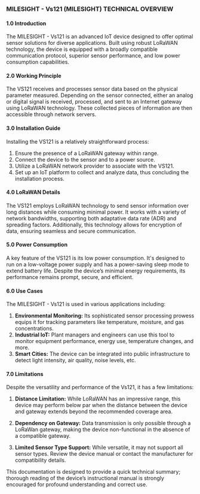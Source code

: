 ### MILESIGHT - Vs121 (MILESIGHT) TECHNICAL OVERVIEW

#### 1.0 Introduction
The MILESIGHT - Vs121 is an advanced IoT device designed to offer optimal sensor solutions for diverse applications. Built using robust LoRaWAN technology, the device is equipped with a broadly compatible communication protocol, superior sensor performance, and low power consumption capabilities.

#### 2.0 Working Principle
The VS121 receives and processes sensor data based on the physical parameter measured. Depending on the sensor connected, either an analog or digital signal is received, processed, and sent to an Internet gateway using LoRaWAN technology. These collected pieces of information are then accessible through network servers.

#### 3.0 Installation Guide
Installing the VS121 is a relatively straightforward process:

1. Ensure the presence of a LoRaWAN gateway within range.
2. Connect the device to the sensor and to a power source.
3. Utilize a LoRaWAN network provider to associate with the VS121.
4. Set up an IoT platform to collect and analyze data, thus concluding the installation process.

#### 4.0 LoRaWAN Details
The VS121 employs LoRaWAN technology to send sensor information over long distances while consuming minimal power. It works with a variety of network bandwidths, supporting both adaptative data rate (ADR) and spreading factors. Additionally, this technology allows for encryption of data, ensuring seamless and secure communication.

#### 5.0 Power Consumption
A key feature of the VS121 is its low power consumption. It's designed to run on a low-voltage power supply and has a power-saving sleep mode to extend battery life. Despite the device’s minimal energy requirements, its performance remains prompt, secure, and efficient. 

#### 6.0 Use Cases
The MILESIGHT - Vs121 is used in various applications including:

1. **Environmental Monitoring:** Its sophisticated sensor processing prowess equips it for tracking parameters like temperature, moisture, and gas concentrations.
2. **Industrial IoT:** Plant managers and engineers can use this tool to monitor equipment performance, energy use, temperature changes, and more. 
3. **Smart Cities:** The device can be integrated into public infrastructure to detect light intensity, air quality, noise levels, etc.

#### 7.0 Limitations
Despite the versatility and performance of the Vs121, it has a few limitations:

1. **Distance Limitation:** While LoRaWAN has an impressive range, this device may perform below par when the distance between the device and gateway extends beyond the recommended coverage area.

2. **Dependency on Gateway:** Data transmission is only possible through a LoRaWan gateway, making the device non-functional in the absence of a compatible gateway.

3. **Limited Sensor Type Support:** While versatile, it may not support all sensor types. Review the device manual or contact the manufacturer for compatibility details.

This documentation is designed to provide a quick technical summary; thorough reading of the device’s instructional manual is strongly encouraged for profound understanding and correct use.